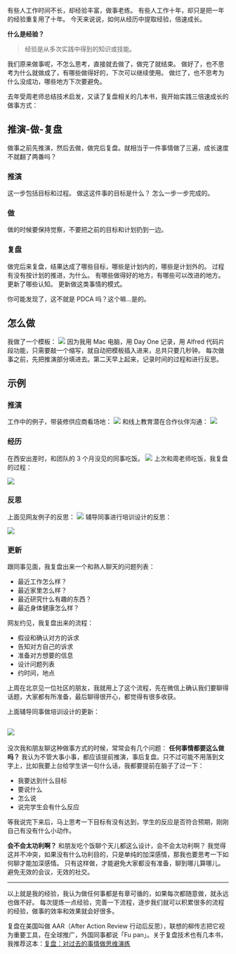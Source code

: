 有些人工作时间不长，却经验丰富，做事老练。
有些人工作十年，却只是把一年的经验重复用了十年。
今天来说说，如何从经历中提取经验，倍速成长。

**什么是经验？**
>经验是从多次实践中得到的知识或技能。

我们原来做事呢，不怎么思考，直接就去做了，做完了就结束。
做好了，也不思考为什么就做成了，有哪些做得好的，下次可以继续使用。
做烂了，也不思考为什么没成功，哪些地方下次要避免。

去年受周老师总结技术启发，又读了复盘相关的几本书，我开始实践三倍速成长的做事方式：
## 推演-做-复盘
做事之前先推演，然后去做，做完后复盘。就相当于一件事情做了三遍，成长速度不就翻了两番吗？

### 推演
这一步包括目标和过程。
做这这件事的目标是什么？
怎么一步一步完成的。

### 做
做的时候要保持觉察，不要把之前的目标和计划扔到一边。

###  复盘
做完后来复盘，结果达成了哪些目标，哪些是计划内的，哪些是计划外的。
过程有没有按计划的推进，为什么。
有哪些做得好的地方，有哪些可以改进的地方。
更新了哪些认知。
更新做这类事情的模式。

你可能发现了，这不就是 PDCA 吗？这个嘛...是的。

## 怎么做
我做了一个模板：
![](./_image/2017-03-02-07-52-15.jpg)
因为我用 Mac 电脑，用 Day One 记录，用 Alfred 代码片段功能，只需要敲一个缩写，就自动把模板插入进来，总共只要几秒钟。
每次做事之前，先把推演部分填进去。第二天早上起来，记录时间的过程和进行反思。

## 示例
### 推演
工作中的例子，带装修供应商看场地：
![](./_image/2017-03-02-08-17-18.jpg)
和线上教育潜在合作伙伴沟通：
![](./_image/2017-03-02-08-16-41.jpg)
###  经历
在西安出差时，和团队的 3 个月没见的同事吃饭。
![](./_image/2017-03-02-08-12-25.jpg)
上次和周老师吃饭，我复盘的过程：

![](./_image/2017-03-02-08-15-54.jpg)
### 反思
上面见网友例子的反思：
![](./_image/2017-03-02-08-24-20.jpg)
辅导同事进行培训设计的反思：

![](./_image/2017-03-02-08-25-50.jpg)

### 更新
跟同事见面，我复盘出来一个和熟人聊天的问题列表：
* 最近工作怎么样？
* 最近家里怎么样？
* 最近研究什么有趣的东西？
* 最近身体健康怎么样？

网友约见，我复盘出来的流程：
* 假设和确认对方的诉求
* 告知对方自己的诉求
* 准备对方想要的信息
* 设计问题列表
* 约时间，地点

上周在北京见一位社区的朋友，我就用上了这个流程，先在微信上确认我们要聊得话题，大家都有所准备，最后聊得很开心，都觉得有很多收获。

上面辅导同事做培训设计的更新：

![](./_image/2017-03-02-08-27-56.jpg)
---
没次我和朋友聊这种做事方式的时候，常常会有几个问题：
**任何事情都要这么做吗？**
我认为不管大事小事，都应该提前推演，事后复盘。只不过可能不用落到文字上，比如我要上台给学生讲一句什么话，我都要提前在脑子了过一下：
* 我要达到什么目标
* 要说什么
* 怎么说
* 说完学生会有什么反应

等我说完下来后，马上思考一下目标有没有达到，学生的反应是否符合预期，刚刚自己有没有什么小动作。

**会不会太功利啊？**
和朋友吃个饭聊个天儿都这么设计，会不会太功利啊？
我觉得这并不冲突，如果没有什么功利目的，只是单纯的加深感情，那我也要思考一下如何聊才能加深感情。
只有这样做，才能避免大家都没有准备，聊到哪儿算哪儿。避免无效的会议，无效的社交。

---
以上就是我的经验，我认为做任何事都是有章可循的，如果每次都随意做，就永远也做不好。
每次提炼一点经验，完善一下流程，逐步我们就可以积累很多的流程的经验，做事的效率和效果就会好很多。

复盘在美国叫做 AAR（After Action Review 行动后反思），联想的柳传志把它视为重要工具，在全球推广，外国同事都说「Fu pan」。关于复盘技术也有几本书，我推荐这本：[复盘：对过去的事情做思维演练](https://book.douban.com/subject/25702395/)
